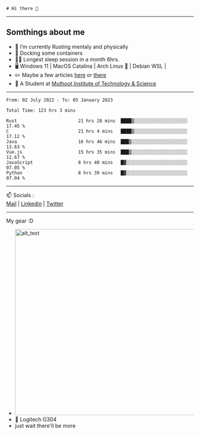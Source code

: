 ```
# Hi there 👋
```

---

## Somthings about me


- 🌱 I’m currently Rusting mentaly and physically
- 🐋 Docking some containers
- 😶‍🌫️ Longest sleep session in a month 6hrs.
- 🖥️ Windows 11 | MacOS Catalina | Arch Linux 🦩 | Debian WSL |
- ✏️ Maybe a few articles [here](https://medium.com/@advaithnarayanan8) or [there](https://medium.com/@advaithnarayanan8)
- 📑 A Student at [Muthoot Institute of Technology & Science](https://mgmits.ac.in/)



---

<!--START_SECTION:waka-->

```text
From: 02 July 2022 - To: 05 January 2023

Total Time: 123 hrs 3 mins

Rust                       21 hrs 28 mins  ████▒░░░░░░░░░░░░░░░░░░░░   17.45 %
C                          21 hrs 4 mins   ████▒░░░░░░░░░░░░░░░░░░░░   17.12 %
Java                       16 hrs 46 mins  ███▒░░░░░░░░░░░░░░░░░░░░░   13.63 %
Vue.js                     15 hrs 35 mins  ███▒░░░░░░░░░░░░░░░░░░░░░   12.67 %
JavaScript                 8 hrs 40 mins   █▓░░░░░░░░░░░░░░░░░░░░░░░   07.05 %
Python                     8 hrs 39 mins   █▓░░░░░░░░░░░░░░░░░░░░░░░   07.04 %
```

<!--END_SECTION:waka-->

---

📫 Socials :<br>
[Mail](mailto:advaithnarayanan8@gmail.com) | [Linkedin](https://www.linkedin.com/in/advaith-narayanan-a72152214/) | [Twitter](https://twitter.com/advaithnarayan)


--- 
My gear :D

- [<img alt="alt_text" width="500px" src="https://valid.x86.fr/cache/banner/xv24bv-6.png" />](https://valid.x86.fr/xv24bv)
- 🐁 Logitech G304
- just wait there'll be more
